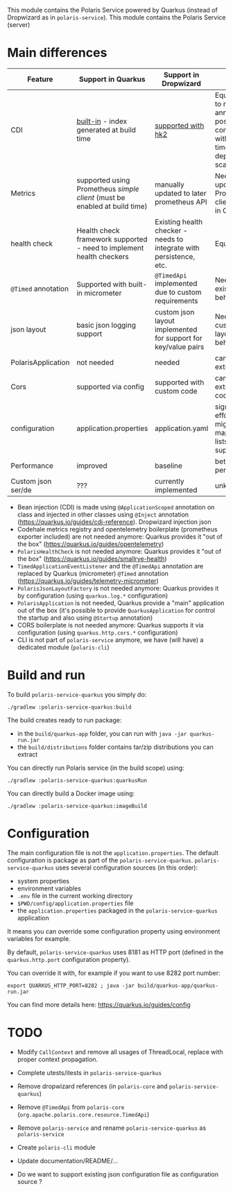 <!--
  Licensed to the Apache Software Foundation (ASF) under one
  or more contributor license agreements.  See the NOTICE file
  distributed with this work for additional information
  regarding copyright ownership.  The ASF licenses this file
  to you under the Apache License, Version 2.0 (the
  "License"); you may not use this file except in compliance
  with the License.  You may obtain a copy of the License at
 
   http://www.apache.org/licenses/LICENSE-2.0
 
  Unless required by applicable law or agreed to in writing,
  software distributed under the License is distributed on an
  "AS IS" BASIS, WITHOUT WARRANTIES OR CONDITIONS OF ANY
  KIND, either express or implied.  See the License for the
  specific language governing permissions and limitations
  under the License.
-->

This module contains the Polaris Service powered by Quarkus (instead of Dropwizard as in `polaris-service`).
This module contains the Polaris Service (server) 

# Main differences

| Feature | Support in Quarkus | Support in Dropwizard | Impact |
| --------| -------------------|-----------------------|-------------------|
| CDI     | [built-in](https://quarkus.io/guides/cdi-reference) - index generated at build time | [supported with hk2](https://www.dropwizard.io/en/stable/manual/di.html) | Equal effort to migrate to annotations - possible complications with build-time dependency scanning |
| Metrics | supported using Prometheus _simple client_ (must be enabled at build time) | manually updated to later prometheus API | Need to port updated Prometheus client to work in Quarkus |
| health check | Health check framework supported - need to implement health checkers | Existing health checker - needs to integrate with persistence, etc. | Equal support |
| `@Timed` annotation | Supported with built-in micrometer | `@TimedApi` implemented due to custom requirements | Need to port existing behavior |
| json layout | basic json logging support | custom json layout implemented for support for key/value pairs | Need to port custom json layout behavior |
| PolarisApplication | not needed | needed | can drop one extra class |
| Cors | supported via config | supported with custom code | can drop extra cors code |
| configuration | application.properties | application.yaml | significant effort to migrate - maps and lists supported? |
| Performance | improved | baseline | better startup performance |
| Custom json ser/de | ??? | currently implemented | unknown|


* Bean injection (CDI) is made using `@ApplicationScoped` annotation on class and injected in other classes using `@Inject` annotation (https://quarkus.io/guides/cdi-reference). Dropwizard injection json 
* Codehale metrics registry and opentelemetry boilerplate (prometheus exporter included) are not needed anymore: Quarkus provides it "out of the box" (https://quarkus.io/guides/opentelemetry)
* `PolarisHealthCheck` is not needed anymore: Quarkus provides it "out of the box" (https://quarkus.io/guides/smallrye-health)
* `TimedApplicationEventListener` and the `@TimedApi` annotation are replaced by Quarkus (micrometer) `@Timed` annotation (https://quarkus.io/guides/telemetry-micrometer)
* `PolarisJsonLayoutFactory` is not needed anymore: Quarkus provides it by configuration (using `quarkus.log.*` configuration)
* `PolarisApplication` is not needed, Quarkus provide a "main" application out of the box (it's possible to provide `QuarkusApplication` for control the startup and also using `@Startup` annotation)
* CORS boilerplate is not needed anymore: Quarkus supports it via configuration (using `quarkus.http.cors.*` configuration)
* CLI is not part of `polaris-service` anymore, we have (will have) a dedicated module (`polaris-cli`)

# Build and run

To build `polaris-service-quarkus` you simply do:

```
./gradlew :polaris-service-quarkus:build
```

The build creates ready to run package:
* in the `build/quarkus-app` folder, you can run with `java -jar quarkus-run.jar`
* the `build/distributions` folder contains tar/zip distributions you can extract  

You can directly run Polaris service (in the build scope) using:

```
./gradlew :polaris-service-quarkus:quarkusRun
```

You can directly build a Docker image using:

```
./gradlew :polaris-service-quarkus:imageBuild
```

# Configuration

The main configuration file is not the `application.properties`. The default configuration is package as part of the `polaris-service-quarkus`.
`polaris-service-quarkus` uses several configuration sources (in this order):
* system properties
* environment variables
* `.env` file in the current working directory
* `$PWD/config/application.properties` file
* the `application.properties` packaged in the `polaris-service-quarkus` application

It means you can override some configuration property using environment variables for example.

By default, `polaris-service-quarkus` uses 8181 as HTTP port (defined in the `quarkus.http.port` configuration property).

You can override it with, for example if you want to use 8282 port number:

```
export QUARKUS_HTTP_PORT=8282 ; java -jar build/quarkus-app/quarkus-run.jar
```

You can find more details here: https://quarkus.io/guides/config

# TODO

* Modify `CallContext` and remove all usages of ThreadLocal, replace with proper context propagation.
* Complete utests/itests in `polaris-service-quarkus`
* Remove dropwizard references (in `polaris-core` and `polaris-service-quarkus`)
* Remove `@TimedApi` from `polaris-core` (`org.apache.polaris.core.resource.TimedApi`)
* Remove `polaris-service` and rename `polaris-service-quarkus` as `polaris-service`
* Create `polaris-cli` module
* Update documentation/README/...

* Do we want to support existing json configuration file as configuration source ?
